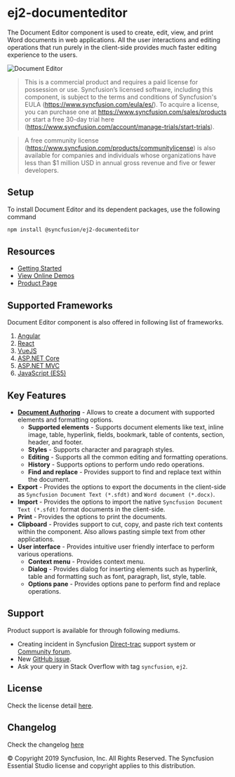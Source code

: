 # ej2-documenteditor

The Document Editor component is used to create, edit, view, and print Word documents in web applications. All the user interactions and editing operations that run purely in the client-side provides much faster editing experience to the users.

![Document Editor](https://ej2.syncfusion.com/products/images/documenteditor/readme.gif)

> This is a commercial product and requires a paid license for possession or use. Syncfusion’s licensed software, including this component, is subject to the terms and conditions of Syncfusion's EULA (https://www.syncfusion.com/eula/es/). To acquire a license, you can purchase one at https://www.syncfusion.com/sales/products or start a free 30-day trial here (https://www.syncfusion.com/account/manage-trials/start-trials).

> A free community license (https://www.syncfusion.com/products/communitylicense) is also available for companies and individuals whose organizations have less than $1 million USD in annual gross revenue and five or fewer developers.


## Setup

To install Document Editor and its dependent packages, use the following command

```sh
npm install @syncfusion/ej2-documenteditor
```

## Resources

* [Getting Started](https://ej2.syncfusion.com/documentation/document-editor/getting-started?lang=typescript&utm_source=npm&utm_campaign=documenteditor)
* [View Online Demos](https://ej2.syncfusion.com/demos/#/material/document-editor/default.html?utm_source=npm&utm_campaign=documenteditor)
* [Product Page](https://www.syncfusion.com/javascript-ui-controls/document-editor?utm_source=npm&utm_campaign=documenteditor)

## Supported Frameworks

Document Editor component is also offered in following list of frameworks.

1. [Angular](https://www.syncfusion.com/angular-ui-components/document-editor?utm_source=npm&utm_campaign=documenteditor)
2. [React](https://www.syncfusion.com/react-ui-components/document-editor?utm_source=npm&utm_campaign=documenteditor)
3. [VueJS](https://www.syncfusion.com/vue-ui-components/document-editor?utm_source=npm&utm_campaign=documenteditor)
4. [ASP.NET Core](https://www.syncfusion.com/aspnet-core-ui-controls/document-editor?utm_source=npm&utm_campaign=documenteditor)
5. [ASP.NET MVC](https://www.syncfusion.com/aspnet-mvc-ui-controls/document-editor?utm_source=npm&utm_campaign=documenteditor)
6. [JavaScript (ES5)](https://www.syncfusion.com/javascript-ui-controls/document-editor?utm_source=npm&utm_campaign=documenteditor)

## Key Features

* [**Document Authoring**](https://ej2.syncfusion.com/demos/document-editor/default/index.html?utm_source=npm&utm_campaign=documenteditor#fabric) -  Allows to create a document with supported elements and formatting options.
  * **Supported elements** - Supports document elements like text, inline image, table, hyperlink, fields, bookmark, table of contents, section, header, and footer.
  * **Styles** - Supports character and paragraph styles.
  * **Editing** - Supports all the common editing and formatting operations.
  * **History** - Supports options to perform undo redo operations.
  * **Find and replace** - Provides support to find and replace text within the document.
* **Export** - Provides the options to export the documents in the client-side as `Syncfusion Document Text (*.sfdt)` and `Word document (*.docx)`.
* **Import** - Provides the options to import the native `Syncfusion Document Text (*.sfdt)` format documents in the client-side.
* **Print** - Provides the options to print the documents.
* **Clipboard** - Provides support to cut, copy, and paste rich text contents within the component. Also allows pasting simple text from other applications.
* **User interface** - Provides intuitive user friendly interface to perform various operations.
  * **Context menu** - Provides context menu.
  * **Dialog** - Provides dialog for inserting elements such as hyperlink, table and formatting such as font, paragraph, list, style, table.
  * **Options pane** - Provides options pane to perform find and replace operations.

## Support

Product support is available for through following mediums.

* Creating incident in Syncfusion [Direct-trac](https://www.syncfusion.com/support/directtrac/incidents?utm_source=npm&utm_campaign=documenteditor) support system or [Community forum](https://www.syncfusion.com/forums/essential-js2?utm_source=npm&utm_campaign=documenteditor).
* New [GitHub issue](https://github.com/syncfusion/ej2-javascript-ui-controls/issues/new?utm_source=npm&utm_campaign=documenteditor).
* Ask your query in Stack Overflow with tag `syncfusion`, `ej2`.

## License

Check the license detail [here](https://github.com/syncfusion/ej2-javascript-ui-controls/blob/master/license?utm_source=npm&utm_campaign=documenteditor).

## Changelog

Check the changelog [here](https://github.com/syncfusion/ej2-javascript-ui-controls/blob/master/controls/documenteditor/CHANGELOG.md?utm_source=npm&utm_campaign=documenteditor)


© Copyright 2019 Syncfusion, Inc. All Rights Reserved. The Syncfusion Essential Studio license and copyright applies to this distribution.

